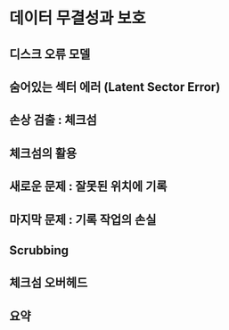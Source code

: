 # 데이터 무결성과 보호

## 디스크 오류 모델

## 숨어있는 섹터 에러 (Latent Sector Error)

## 손상 검출 : 체크섬

## 체크섬의 활용

## 새로운 문제 : 잘못된 위치에 기록

## 마지막 문제 : 기록 작업의 손실

## Scrubbing

## 체크섬 오버헤드

## 요약
